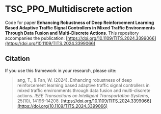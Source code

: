 # TSC_PPO_Multidiscrete action
Code for paper **Enhancing Robustness of Deep Reinforcement Learning Based Adaptive Traffic Signal Controllers in Mixed Traffic Environments Through Data Fusion and Multi-Discrete Actions**.
This repository accompanies the publication: 
[https://doi.org/10.1109/TITS.2024.3399066](https://doi.org/10.1109/TITS.2024.3399066)

## Citation
If you use this framework in your research, please cite:

> ang, T., & Fan, W. (2024).
> Enhancing robustness of deep reinforcement learning based adaptive traffic signal controllers in mixed traffic environments through data fusion and multi-discrete actions.
> *IEEE Transactions on Intelligent Transportation Systems,* 25(10), 14196-14208.
> [https://doi.org/10.1109/TITS.2024.3399066](https://doi.org/10.1109/TITS.2024.3399066)
